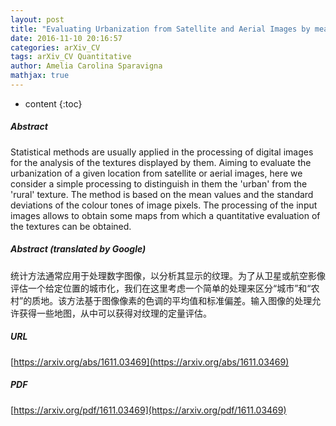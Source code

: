 ```yaml
---
layout: post
title: "Evaluating Urbanization from Satellite and Aerial Images by means of a statistical approach to the texture analysis"
date: 2016-11-10 20:16:57
categories: arXiv_CV
tags: arXiv_CV Quantitative
author: Amelia Carolina Sparavigna
mathjax: true
---
```


* content
{:toc}

##### Abstract
Statistical methods are usually applied in the processing of digital images for the analysis of the textures displayed by them. Aiming to evaluate the urbanization of a given location from satellite or aerial images, here we consider a simple processing to distinguish in them the 'urban' from the 'rural' texture. The method is based on the mean values and the standard deviations of the colour tones of image pixels. The processing of the input images allows to obtain some maps from which a quantitative evaluation of the textures can be obtained.

##### Abstract (translated by Google)
统计方法通常应用于处理数字图像，以分析其显示的纹理。为了从卫星或航空影像评估一个给定位置的城市化，我们在这里考虑一个简单的处理来区分“城市”和“农村”的质地。该方法基于图像像素的色调的平均值和标准偏差。输入图像的处理允许获得一些地图，从中可以获得对纹理的定量评估。

##### URL
[https://arxiv.org/abs/1611.03469](https://arxiv.org/abs/1611.03469)

##### PDF
[https://arxiv.org/pdf/1611.03469](https://arxiv.org/pdf/1611.03469)

